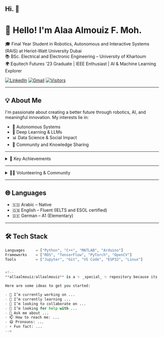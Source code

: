 ## Hi. 👋
# 👋 Hello! I'm Alaa Almouiz F. Moh.

🎓 Final Year Student in Robotics, Autonomous and Interactive Systems (RAIS) at Heriot-Watt University Dubai  
📚 BSc. Electrical and Electronic Engineering – University of Khartoum  
🌍 Equitech Futures '23 Graduate | IEEE Enthusiast | AI & Machine Learning Explorer

[![LinkedIn](https://img.shields.io/badge/LinkedIn-allaalmouiz-blue?logo=linkedin)](https://www.linkedin.com/in/allaalmouiz/)
[![Gmail](https://img.shields.io/badge/Email-allaalmouiz@hotmail.com-red?logo=gmail)](mailto:allaalmouiz@hotmail.com)
[![Visitors](https://komarev.com/ghpvc/?username=allaalmouiz&style=flat&color=green)](https://github.com/allaalmouiz)

---

## 💡 About Me

I'm passionate about creating a better future through robotics, AI, and meaningful innovation. My interests lie in:
- 🤖 Autonomous Systems
- 🧠 Deep Learning & LLMs
- 📊 Data Science & Social Impact
- 🌱 Community and Knowledge Sharing

---

<details>
<summary>📌 Key Achievements</summary>

- 🥇 **Top 100 Achievers in Sudan Secondary School Certificate**
- 🧠 **Kevin Xu Prize** at Equitech Futures Scholars Program
- 🏆 **Best Academic Society Award**, E4L Heriot-Watt University
- 📊 Capstone: *Cross-Country Analysis of Drug Use Disorder vs Social Media Usage*
- 📚 Graduation Project: *The Hidden Influence of Memorization in LLM Benchmarks*

</details>

---

<details>
<summary>🧑‍🔬 Volunteering & Community</summary>

- 🎤 **Media Team Coordinator** – IndabaXSudan 2022
- 🌍 **General Committee** – IndabaXSudan 2023
- 🧠 **Public Relations & Ambassador** – IEEE & IEEEXtreme 15.0
- ⚙️ **Tech Team Member** – EEESE'22 Exhibition
- 📢 **Speaker & Organizer** – ICCCEEE20, SDCPC, Sitex

</details>

---

## 🌐 Languages
- 🇸🇩 Arabic – Native
- 🇬🇧 English – Fluent (IELTS and ESOL certified)
- 🇩🇪 German – A1 (Elementary)

---

## 🛠️ Tech Stack

```python
Languages     = ["Python", "C++", "MATLAB", "Arduino"]
Frameworks    = ["ROS", "TensorFlow", "PyTorch", "OpenCV"]
Tools         = ["Jupyter", "Git", "VS Code", "ESP32", "Linux"]


<!--
**allaalmouiz/allaalmouiz** is a ✨ _special_ ✨ repository because its `README.md` (this file) appears on your GitHub profile.

Here are some ideas to get you started:

- 🔭 I’m currently working on ...
- 🌱 I’m currently learning ...
- 👯 I’m looking to collaborate on ...
- 🤔 I’m looking for help with ...
- 💬 Ask me about ...
- 📫 How to reach me: ...
- 😄 Pronouns: ...
- ⚡ Fun fact: ...
-->
